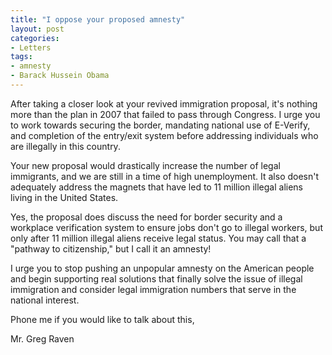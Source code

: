 ```yaml
---
title: "I oppose your proposed amnesty"
layout: post
categories:
- Letters
tags:
- amnesty
- Barack Hussein Obama
---
```


After taking a closer look at your revived immigration proposal, it's nothing more than the plan in 2007 that failed to pass through Congress. I urge you to work towards securing the border, mandating national use of E-Verify, and completion of the entry/exit system before addressing individuals who are illegally in this country.

Your new proposal would drastically increase the number of legal immigrants, and we are still in a time of high unemployment. It also doesn't adequately address the magnets that have led to 11 million illegal aliens living in the United States.

Yes, the proposal does discuss the need for border security and a workplace verification system to ensure jobs don't go to illegal workers, but only after 11 million illegal aliens receive legal status. You may call that a "pathway to citizenship," but I call it an amnesty!

I urge you to stop pushing an unpopular amnesty on the American people and begin supporting real solutions that finally solve the issue of illegal immigration and consider legal immigration numbers that serve in the national interest.

Phone me if you would like to talk about this,

Mr. Greg Raven